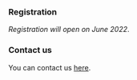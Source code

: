 ### Registration

_Registration will open on June 2022_.

### Contact us

You can contact us [here](mailto:arg23.math@hu-berlin.de).